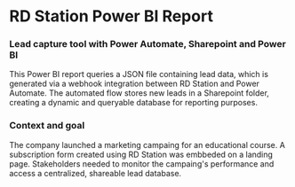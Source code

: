 # RD Station Power BI Report 
### Lead capture tool with Power Automate, Sharepoint and Power BI
This Power BI report queries a JSON file containing lead data, which is generated via a webhook integration between RD Station and Power Automate. The automated flow stores new leads in a Sharepoint folder, creating a dynamic and queryable database for reporting purposes.

### Context and goal
The company launched a marketing campaing for an educational course. A subscription form created using RD Station was embbeded on a landing page. Stakeholders needed to monitor the campaing's performance and access a centralized, shareable lead database.

